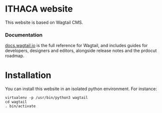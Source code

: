 ITHACA website
=======================

This website is based on Wagtail CMS.

### Documentation

[docs.wagtail.io](http://docs.wagtail.io/) is the full reference for Wagtail, and includes guides for developers, designers and editors, alongside release notes and the prdocut roadmap.

# Installation
You can install this website in an isolated python environment. For instance:

```
virtualenv -p /usr/bin/python3 wagtail
cd wagtail
. bin/activate
```
